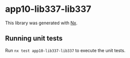 # app10-lib337-lib337

This library was generated with [Nx](https://nx.dev).

## Running unit tests

Run `nx test app10-lib337-lib337` to execute the unit tests.
